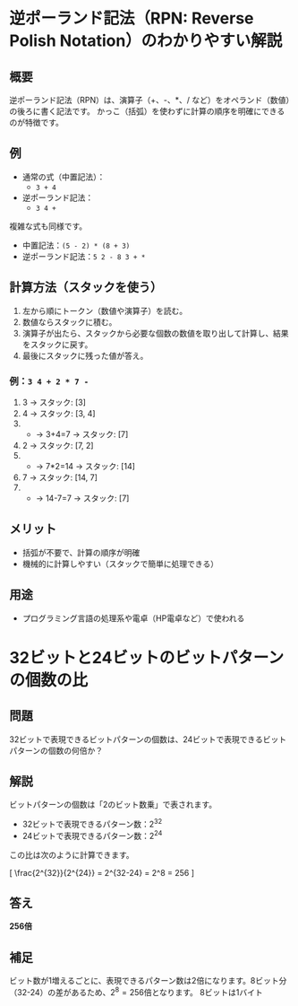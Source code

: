 # 逆ポーランド記法（RPN: Reverse Polish Notation）のわかりやすい解説

## 概要
逆ポーランド記法（RPN）は、演算子（+、-、*、/ など）をオペランド（数値）の後ろに書く記法です。
かっこ（括弧）を使わずに計算の順序を明確にできるのが特徴です。

## 例
- 通常の式（中置記法）：
  - `3 + 4`
- 逆ポーランド記法：
  - `3 4 +`

複雑な式も同様です。
- 中置記法：`(5 - 2) * (8 + 3)`
- 逆ポーランド記法：`5 2 - 8 3 + *`

## 計算方法（スタックを使う）
1. 左から順にトークン（数値や演算子）を読む。
2. 数値ならスタックに積む。
3. 演算子が出たら、スタックから必要な個数の数値を取り出して計算し、結果をスタックに戻す。
4. 最後にスタックに残った値が答え。

### 例：`3 4 + 2 * 7 -`
1. 3 → スタック: [3]
2. 4 → スタック: [3, 4]
3. + → 3+4=7 → スタック: [7]
4. 2 → スタック: [7, 2]
5. * → 7*2=14 → スタック: [14]
6. 7 → スタック: [14, 7]
7. - → 14-7=7 → スタック: [7]

## メリット
- 括弧が不要で、計算の順序が明確
- 機械的に計算しやすい（スタックで簡単に処理できる）

## 用途
- プログラミング言語の処理系や電卓（HP電卓など）で使われる


# 32ビットと24ビットのビットパターンの個数の比

## 問題
32ビットで表現できるビットパターンの個数は、24ビットで表現できるビットパターンの個数の何倍か？

## 解説
ビットパターンの個数は「2のビット数乗」で表されます。

- 32ビットで表現できるパターン数：$2^{32}$
- 24ビットで表現できるパターン数：$2^{24}$

この比は次のように計算できます。

\[
\frac{2^{32}}{2^{24}} = 2^{32-24} = 2^8 = 256
\]

## 答え
**256倍**

## 補足
ビット数が1増えるごとに、表現できるパターン数は2倍になります。8ビット分（32-24）の差があるため、$2^8=256$倍となります。
8ビットは1バイト


